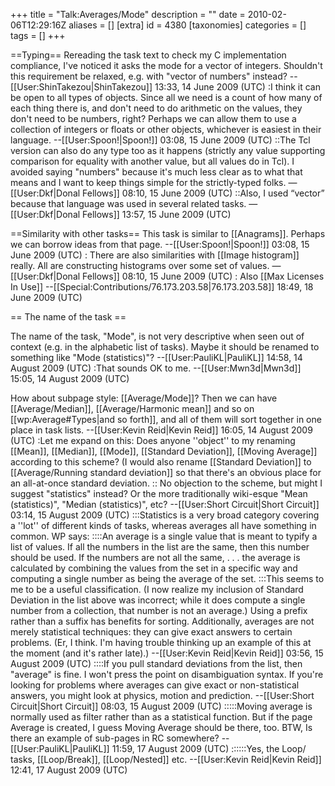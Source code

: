 +++
title = "Talk:Averages/Mode"
description = ""
date = 2010-02-06T12:29:16Z
aliases = []
[extra]
id = 4380
[taxonomies]
categories = []
tags = []
+++

==Typing==
Rereading the task text to check my C implementation compliance, I've noticed it asks the mode for a vector of integers. Shouldn't this requirement be relaxed, e.g. with "vector of numbers" instead? --[[User:ShinTakezou|ShinTakezou]] 13:33, 14 June 2009 (UTC)
:I think it can be open to all types of objects. Since all we need is a count of how many of each thing there is, and don't need to do arithmetic on the values, they don't need to be numbers, right? Perhaps we can allow them to use a collection of integers or floats or other objects, whichever is easiest in their language. --[[User:Spoon!|Spoon!]] 03:08, 15 June 2009 (UTC)
::The Tcl version can also do any type too as it happens (strictly any value supporting comparison for equality with another value, but all values do in Tcl). I avoided saying "numbers" because it's much less clear as to what that means and I want to keep things simple for the strictly-typed folks. —[[User:Dkf|Donal Fellows]] 08:10, 15 June 2009 (UTC)
::Also, I used “vector” because that language was used in several related tasks. —[[User:Dkf|Donal Fellows]] 13:57, 15 June 2009 (UTC)

==Similarity with other tasks==
This task is similar to [[Anagrams]]. Perhaps we can borrow ideas from that page. --[[User:Spoon!|Spoon!]] 03:08, 15 June 2009 (UTC)
: There are also similarities with [[Image histogram]] really. All are constructing histograms over some set of values. —[[User:Dkf|Donal Fellows]] 08:10, 15 June 2009 (UTC)
: Also [[Max Licenses In Use]] --[[Special:Contributions/76.173.203.58|76.173.203.58]] 18:49, 18 June 2009 (UTC)

== The name of the task ==

The name of the task, "Mode", is not very descriptive when seen out of context (e.g. in the alphabetic list of tasks).
Maybe it should be renamed to something like "Mode (statistics)"?
--[[User:PauliKL|PauliKL]] 14:58, 14 August 2009 (UTC)
:That sounds OK to me. --[[User:Mwn3d|Mwn3d]] 15:05, 14 August 2009 (UTC)

How about subpage style: [[Average/Mode]]? Then we can have [[Average/Median]], [[Average/Harmonic mean]] and so on [[wp:Average#Types|and so forth]], and all of them will sort together in one place in task lists. --[[User:Kevin Reid|Kevin Reid]] 16:05, 14 August 2009 (UTC)
:Let me expand on this: Does anyone ''object'' to my renaming [[Mean]], [[Median]], [[Mode]], [[Standard Deviation]], [[Moving Average]] according to this scheme? (I would also rename [[Standard Deviation]] to [[Average/Running standard deviation]] so that there's an obvious place for an all-at-once standard deviation.
:: No objection to the scheme, but might I suggest "statistics" instead?  Or the more traditionally wiki-esque "Mean (statistics)", "Median (statistics)", etc? --[[User:Short Circuit|Short Circuit]] 03:14, 15 August 2009 (UTC)
:::Statistics is a very broad category covering a ''lot'' of different kinds of tasks, whereas averages all have something in common. WP says:
::::An average is a single value that is meant to typify a list of values. If all the numbers in the list are the same, then this number should be used. If the numbers are not all the same, . . . the average is calculated by combining the values from the set in a specific way and computing a single number as being the average of the set.
:::This seems to me to be a useful classification. (I now realize my inclusion of Standard Deviation in the list above was incorrect; while it does compute a single number from a collection, that number is not an average.) Using a prefix rather than a suffix has benefits for sorting. Additionally, averages are not merely statistical techniques: they can give exact answers to certain problems. (Er, I think. I'm having trouble thinking up an example of this at the moment (and it's rather late).) --[[User:Kevin Reid|Kevin Reid]] 03:56, 15 August 2009 (UTC)
::::If you pull standard deviations from the list, then "average" is fine.  I won't press the point on disambiguation syntax. If you're looking for problems where averages can give exact or non-statistical answers, you might look at physics, motion and prediction. --[[User:Short Circuit|Short Circuit]] 08:03, 15 August 2009 (UTC)
:::::Moving average is normally used as filter rather than as a statistical function. But if the page Average is created, I guess Moving Average should be there, too. BTW, Is there an example of sub-pages in RC somewhere? --[[User:PauliKL|PauliKL]] 11:59, 17 August 2009 (UTC)
::::::Yes, the Loop/ tasks, [[Loop/Break]], [[Loop/Nested]] etc. --[[User:Kevin Reid|Kevin Reid]] 12:41, 17 August 2009 (UTC)
